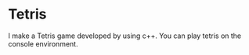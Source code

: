 # Tetris
I make a Tetris game developed by using c++.
You can play tetris on the console environment.
